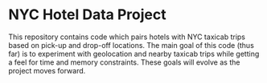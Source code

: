 # NYC Hotel Data Project

This repository contains code which pairs hotels with NYC taxicab trips based on
pick-up and drop-off locations. The main goal of this code (thus far) is to experiment
with geolocation and nearby taxicab trips while getting a feel for  time and 
memory constraints. These goals will evolve as the project moves forward.
